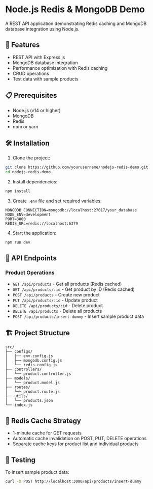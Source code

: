 # Node.js Redis & MongoDB Demo

A REST API application demonstrating Redis caching and MongoDB database integration using Node.js.

## 🚀 Features

- REST API with Express.js
- MongoDB database integration
- Performance optimization with Redis caching
- CRUD operations
- Test data with sample products

## 📋 Prerequisites

- Node.js (v14 or higher)
- MongoDB
- Redis
- npm or yarn

## 🛠️ Installation

1. Clone the project:
```bash
git clone https://github.com/yourusername/nodejs-redis-demo.git
cd nodejs-redis-demo
```

2. Install dependencies:
```bash
npm install
```

3. Create `.env` file and set required variables:
```env
MONGODB_CONNECTION=mongodb://localhost:27017/your_database
NODE_ENV=development
PORT=3000
REDIS_URL=redis://localhost:6379
```

4. Start the application:
```bash
npm run dev
```

## 🔌 API Endpoints

### Product Operations

- `GET /api/products` - Get all products (Redis cached)
- `GET /api/products/:id` - Get product by ID (Redis cached)
- `POST /api/products` - Create new product
- `PUT /api/products/:id` - Update product
- `DELETE /api/products/:id` - Delete product
- `DELETE /api/products` - Delete all products
- `POST /api/products/insert-dummy` - Insert sample product data

## 🏗️ Project Structure

```
src/
├── configs/
│   ├── env.config.js
│   ├── mongodb.config.js
│   └── redis.config.js
├── controllers/
│   └── product.controller.js
├── models/
│   └── product.model.js
├── routes/
│   └── product.route.js
├── utils/
│   └── products.json
└── index.js
```

## 🔄 Redis Cache Strategy

- 1-minute cache for GET requests
- Automatic cache invalidation on POST, PUT, DELETE operations
- Separate cache keys for product list and individual products

## 🧪 Testing

To insert sample product data:
```bash
curl -X POST http://localhost:3000/api/products/insert-dummy
```